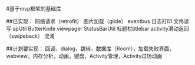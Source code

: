 #基于mvp框架的基础库

##已实现：
网络请求（retrofit）
图片加载（glide）
eventbus
日志打印
文件读写
spUtil
ButterKnife
viewpager
StatusBarUtil
标题栏titlebar
activity滑动返回（swipeback）
混淆

##计划要实现：
回调，dialog，跳转，数据库（Room），加载失败界面，webview，内存分析，动画，键盘，Activity管理，Activity过场动画


